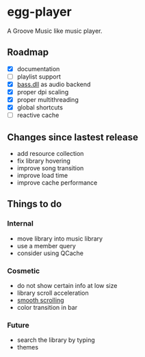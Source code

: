 # egg-player
A Groove Music like music player.

## Roadmap
- [x] documentation
- [ ] playlist support
- [x] [bass.dll](http://www.un4seen.com/) as audio backend
- [x] proper dpi scaling
- [x] proper multithreading
- [x] global shortcuts
- [ ] reactive cache

## Changes since lastest release
- add resource collection
- fix library hovering
- improve song transition
- improve load time
- improve cache performance

## Things to do

### Internal
- move library into music library
- use a member query
- consider using QCache

### Cosmetic
- do not show certain info at low size
- library scroll acceleration
- [smooth scrolling](https://github.com/zhou13/qsmoothscrollarea)
- color transition in bar

### Future
- search the library by typing
- themes